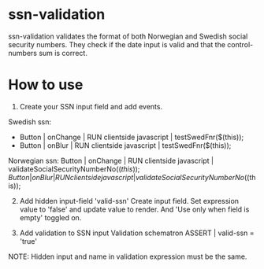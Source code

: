 # ssn-validation
ssn-validation validates the format of both Norwegian and Swedish social security numbers. 
They check if the date input is valid and that the control-numbers sum is correct.

# How to use
1. Create your SSN input field and add events.

Swedish ssn:
* Button | onChange | RUN clientside javascript | testSwedFnr($(this));
* Button | onBlur | RUN clientside javascript | testSwedFnr($(this));

Norwegian ssn:
Button | onChange | RUN clientside javascript | validateSocialSecurityNumberNo($(this));
Button | onBlur | RUN clientside javascript | validateSocialSecurityNumberNo($(this));

2. Add hidden input-field 'valid-ssn'
Create input field. Set expression value to 'false' and update value to render. And 'Use only when field is empty' toggled on.

3. Add validation to SSN input
Validation schematron ASSERT | valid-ssn = 'true'

NOTE: Hidden input and name in validation expression must be the same. 
